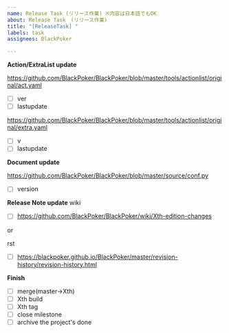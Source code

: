 ```yaml
---
name: Release Task (リリース作業) ※内容は日本語でもOK
about: Release Task　(リリース作業)
title: "[ReleaseTask] "
labels: task
assignees: BlackPoker

---
```

**Action/ExtraList update**

https://github.com/BlackPoker/BlackPoker/blob/master/tools/actionlist/original/act.yaml
- [ ] ver 
- [ ] lastupdate

https://github.com/BlackPoker/BlackPoker/blob/master/tools/actionlist/original/extra.yaml
- [ ] v 
- [ ] lastupdate

**Document update**

https://github.com/BlackPoker/BlackPoker/blob/master/source/conf.py
- [ ] version

**Release Note update**
wiki
- [ ] https://github.com/BlackPoker/BlackPoker/wiki/Xth-edition-changes

or

rst
- [ ] https://blackpoker.github.io/BlackPoker/master/revision-history/revision-history.html

**Finish**
- [ ] merge(master->Xth)
- [ ] Xth build
- [ ] Xth tag
- [ ] close milestone
- [ ] archive the project's done
